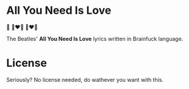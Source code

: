 # All You Need Is Love

💑 👨‍❤️‍👨 👩‍❤️‍👩

The Beatles' **All You Need Is Love** lyrics written in Brainfuck language.

# License

Seriously? No license needed, do wathever you want with this.